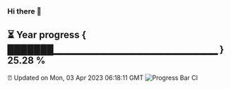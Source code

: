 ### Hi there 👋
⏳ Year progress { ███████▁▁▁▁▁▁▁▁▁▁▁▁▁▁▁▁▁▁▁▁▁▁▁ } 25.28 %
---
⏰ Updated on Mon, 03 Apr 2023 06:18:11 GMT
![Progress Bar CI](https://github.com/liununu/liununu/workflows/Progress%20Bar%20CI/badge.svg)
